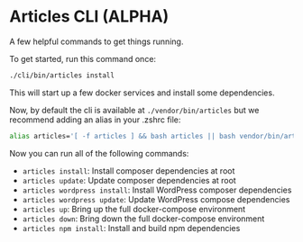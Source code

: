 # Articles CLI (ALPHA)

A few helpful commands to get things running.

To get started, run this command once:

```sh
./cli/bin/articles install
```

This will start up a few docker services and install some dependencies.

Now, by default the cli is available at `./vendor/bin/articles` but we recommend adding an alias in your .zshrc file:

```sh
alias articles='[ -f articles ] && bash articles || bash vendor/bin/articles'
```

Now you can run all of the following commands:

- `articles install`: Install composer dependencies at root
- `articles update`: Update composer dependencies at root
- `articles wordpress install`: Install WordPress composer dependencies
- `articles wordpress update`: Update WordPress compose dependencies
- `articles up`: Bring up the full docker-compose environment
- `articles down`: Bring down the full docker-compose environment
- `articles npm install`: Install and build npm dependencies